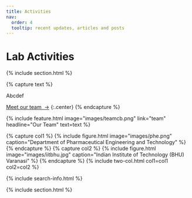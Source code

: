 ```yaml
---
title: Activities
nav:
  order: 4
  tooltip: recent updates, articles and posts
---
```


# <i class="fas fa-feather-alt"></i> Lab Activities

{% include section.html %}

{% capture text %}

Abcdef

[Meet our team &nbsp;→](team)
{:.center}
{% endcapture %}

{%
  include feature.html
  image="images/teamcb.png"
  link="team"
  headline="Our Team"
  text=text
%}

{% capture col1 %}
{%
  include figure.html
  image="images/phe.png"
  caption="Department of Pharmaceutical Engineering and Technology"
%}
{% endcapture %}
{% capture col2 %}
{%
  include figure.html
  image="images/iitbhu.jpg"
  caption="Indian Institute of Technology (BHU) Varanasi"
%}
{% endcapture %}
{% include two-col.html col1=col1 col2=col2 %}

{% include search-info.html %}



{% include section.html %}
